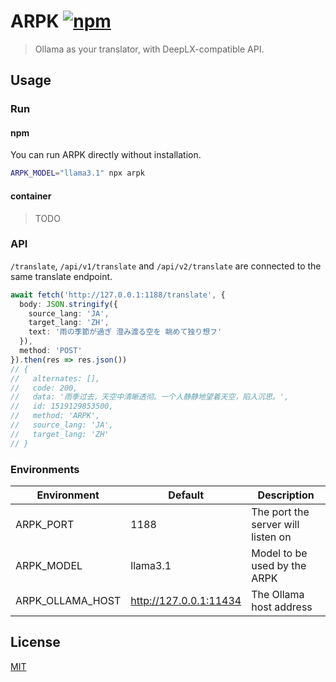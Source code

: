 # ARPK [![npm](https://img.shields.io/npm/v/arpk)](https://npmjs.com/package/arpk)

> Ollama as your translator, with DeepLX-compatible API.

## Usage

### Run

#### npm

You can run ARPK directly without installation.

```bash
ARPK_MODEL="llama3.1" npx arpk
```

#### container

> TODO

### API

`/translate`, `/api/v1/translate` and `/api/v2/translate` are connected to the same translate endpoint.

```ts
await fetch('http://127.0.0.1:1188/translate', {
  body: JSON.stringify({
    source_lang: 'JA',
    target_lang: 'ZH',
    text: '雨の季節が過ぎ 澄み渡る空を 眺めて独り想フ'
  }),
  method: 'POST'
}).then(res => res.json())
// {
//   alternates: [],
//   code: 200,
//   data: '雨季过去，天空中清晰透彻。一个人静静地望着天空，陷入沉思。',
//   id: 1519129853500,
//   method: 'ARPK',
//   source_lang: 'JA',
//   target_lang: 'ZH'
// }
```

### Environments

<!-- https://www.tablesgenerator.com/markdown_tables -->

| Environment      | Default                | Description                        |
|------------------|------------------------|------------------------------------|
| ARPK_PORT        | 1188                   | The port the server will listen on |
| ARPK_MODEL       | llama3.1               | Model to be used by the ARPK       |
| ARPK_OLLAMA_HOST | http://127.0.0.1:11434 | The Ollama host address            |

## License

[MIT](LICENSE.md)
